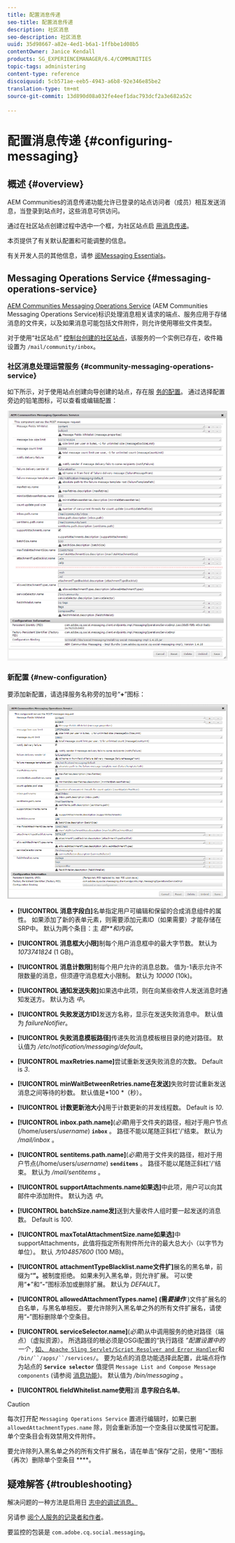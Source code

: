```yaml
---
title: 配置消息传递
seo-title: 配置消息传递
description: 社区消息
seo-description: 社区消息
uuid: 35d98667-a82e-4ed1-b6a1-1ffbbe1d08b5
contentOwner: Janice Kendall
products: SG_EXPERIENCEMANAGER/6.4/COMMUNITIES
topic-tags: administering
content-type: reference
discoiquuid: 5cb571ae-eeb5-4943-a6b8-92e346e85be2
translation-type: tm+mt
source-git-commit: 13d890d08a032fe4eef1dac793dcf2a3e682a52c

---
```



# 配置消息传递 {#configuring-messaging}

## 概述 {#overview}

AEM Communities的消息传递功能允许已登录的站点访问者（成员）相互发送消息，当登录到站点时，这些消息可供访问。

通过在社区站点创建过程中选中一个框，为社区站点启 [用消息传递](sites-console.md)。

本页提供了有关默认配置和可能调整的信息。

有关开发人员的其他信息，请参 [阅Messaging Essentials](essentials-messaging.md)。

## Messaging Operations Service {#messaging-operations-service}

[AEM Communities Messaging Operations Service](http://localhost:4502/system/console/configMgr/com.adobe.cq.social.messaging.client.endpoints.impl.MessagingOperationsServiceImpl) (AEM Communities Messaging Operations Service)标识处理消息相关请求的端点、服务应用于存储消息的文件夹，以及如果消息可能包括文件附件，则允许使用哪些文件类型。

对于使用“社区站点” [控制台创建的社区站点](sites-console.md)，该服务的一个实例已存在，收件箱设置为 `/mail/community/inbox`。

### 社区消息处理运营服务 {#community-messaging-operations-service}

如下所示，对于使用站点创建向导创建的站点，存在服 [务的配置](sites-console.md)。 通过选择配置旁边的铅笔图标，可以查看或编辑配置：

![chlimage_1-63](assets/chlimage_1-63.png)

### 新配置 {#new-configuration}

要添加新配置，请选择服务名称旁的加号“**+**”图标：

![chlimage_1-64](assets/chlimage_1-64.png)

* **[!UICONTROL 消息字段白]**&#x200B;名单指定用户可编辑和保留的合成消息组件的属性。 如果添加了新的表单元素，则需要添加元素ID（如果需要）才能存储在SRP中。 默认为两个条目：主 *题**和内容*。

* **[!UICONTROL 消息框大小限]**&#x200B;制每个用户消息框中的最大字节数。 默认为 *1073741824* (1 GB)。

* **[!UICONTROL 消息计数限]**&#x200B;制每个用户允许的消息总数。 值为-1表示允许不限数量的消息，但须遵守消息框大小限制。 默认为 *10000* (10k)。

* **[!UICONTROL 通知发送失败]**&#x200B;如果选中此项，则在向某些收件人发送消息时通知发送方。 默认为选 *中*。

* **[!UICONTROL 失败发送方ID]**&#x200B;发送方名称，显示在发送失败消息中。 默认值为 *failureNotifier*。

* **[!UICONTROL 失败消息模板路径]**&#x200B;传递失败消息模板根目录的绝对路径。 默认值为 */etc/notification/messaging/default*。

* **[!UICONTROL maxRetries.name]**&#x200B;尝试重新发送失败消息的次数。 Default is *3*.

* **[!UICONTROL minWaitBetweenRetries.name在发送]**&#x200B;失败时尝试重新发送消息之间等待的秒数。 默认值是*100 *（秒）。

* **[!UICONTROL 计数更新池大小]**&#x200B;用于计数更新的并发线程数。 Default is *10*.

* **[!UICONTROL inbox.path.name]**(*必需*)用于文件夹的路径，相对于用户节点(/home/users/*username*) **`inbox`** 。 路径不能以尾随正斜杠&#39;/&#39;结束。 默认为 */mail/inbox* 。

* **[!UICONTROL sentitems.path.name]**(*必需*)用于文件夹的路径，相对于用户节点(/home/users/*username*) **`senditems`** 。 路径不能以尾随正斜杠&#39;/&#39;结束。 默认为 */mail/sentitems* 。

* **[!UICONTROL supportAttachments.name如果选]**&#x200B;中此项，用户可以向其邮件中添加附件。 默认为选 *中*。

* **[!UICONTROL batchSize.name发]**&#x200B;送到大量收件人组时要一起发送的消息数。 Default is *100*.

* **[!UICONTROL maxTotalAttachmentSize.name如果选]**&#x200B;中supportAttachments，此值将指定所有附件所允许的最大总大小（以字节为单位）。 默认 *为104857600* (100 MB)。

* **[!UICONTROL attachmentTypeBlacklist.name文件扩]**&#x200B;展名的黑名单，前缀为“**”。**&#x200B;被制度拒绝。 如果未列入黑名单，则允许扩展。 可以使用“**+**”和“**-**”图标添加或删除扩展。 默认为 *DEFAULT*。

* **[!UICONTROL allowedAttachmentTypes.name]**
   **(需&#x200B;*要操作*** )文件扩展名的白名单，与黑名单相反。 要允许除列入黑名单之外的所有文件扩展名，请使用“**-**”图标删除单个空条目。

* **[!UICONTROL serviceSelector.name]**(*必需*)从中调用服务的绝对路径（端点）（虚拟资源）。 所选路径的根必须是OSGi配置的“执行路径 *”配置设置中的一个* , [ 如、 `Apache Sling Servlet/Script Resolver and Error Handler`](http://localhost:4502/system/console/configMgr/org.apache.sling.servlets.resolver.SlingServletResolver)和 `/bin/``/apps/``/services/`。 要为站点的消息功能选择此配置，此端点将作为站点的 **`Service selector`** 值提供 `Message List and Compose Message components` (请参阅 [消息功能](configure-messaging.md))。 默认值为 */bin/messaging* 。

* **[!UICONTROL fieldWhitelist.name使用]**&#x200B;消 **息字段白名单**。

>[!CAUTION]
>
>每次打开配 `Messaging Operations Service` 置进行编辑时，如果已删 `allowedAttachmentTypes.name` 除，则会重新添加一个空条目以使属性可配置。 单个空条目会有效禁用文件附件。
>
>要允许除列入黑名单之外的所有文件扩展名，请在单击“保存”之前，使用“**-**”图标（再次）删除单个空条目 ****。

## 疑难解答 {#troubleshooting}

解决问题的一种方法是启用日 [志中的调试消息。](../../help/sites-administering/troubleshooting.md)

另请参 [阅个人服务的记录者和作者](../../help/sites-deploying/configure-logging.md#loggers-and-writers-for-individual-services)。

要监控的包装是 `com.adobe.cq.social.messaging`。

